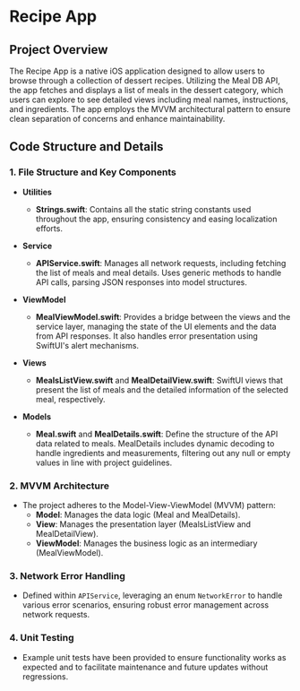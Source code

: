 # Recipe App

## Project Overview

The Recipe App is a native iOS application designed to allow users to browse through a collection of dessert recipes. Utilizing the Meal DB API, the app fetches and displays a list of meals in the dessert category, which users can explore to see detailed views including meal names, instructions, and ingredients. The app employs the MVVM architectural pattern to ensure clean separation of concerns and enhance maintainability.

## Code Structure and Details

### 1. **File Structure and Key Components**

- **Utilities**
  - **Strings.swift**: Contains all the static string constants used throughout the app, ensuring consistency and easing localization efforts.

- **Service**
  - **APIService.swift**: Manages all network requests, including fetching the list of meals and meal details. Uses generic methods to handle API calls, parsing JSON responses into model structures.

- **ViewModel**
  - **MealViewModel.swift**: Provides a bridge between the views and the service layer, managing the state of the UI elements and the data from API responses. It also handles error presentation using SwiftUI's alert mechanisms.

- **Views**
  - **MealsListView.swift** and **MealDetailView.swift**: SwiftUI views that present the list of meals and the detailed information of the selected meal, respectively.

- **Models**
  - **Meal.swift** and **MealDetails.swift**: Define the structure of the API data related to meals. MealDetails includes dynamic decoding to handle ingredients and measurements, filtering out any null or empty values in line with project guidelines.

### 2. **MVVM Architecture**

- The project adheres to the Model-View-ViewModel (MVVM) pattern:
  - **Model**: Manages the data logic (Meal and MealDetails).
  - **View**: Manages the presentation layer (MealsListView and MealDetailView).
  - **ViewModel**: Manages the business logic as an intermediary (MealViewModel).

### 3. **Network Error Handling**

- Defined within `APIService`, leveraging an enum `NetworkError` to handle various error scenarios, ensuring robust error management across network requests.

### 4. **Unit Testing**

- Example unit tests have been provided to ensure functionality works as expected and to facilitate maintenance and future updates without regressions.
